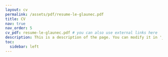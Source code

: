 ```yaml
---
layout: cv
permalink: /assets/pdf/resume-le-glaunec.pdf
title: CV
nav: true
nav_order: 5
cv_pdf: resume-le-glaunec.pdf # you can also use external links here
description: This is a description of the page. You can modify it in '_pages/cv.md'. You can also change or remove the top pdf download button.
toc:
  sidebar: left
---
```

